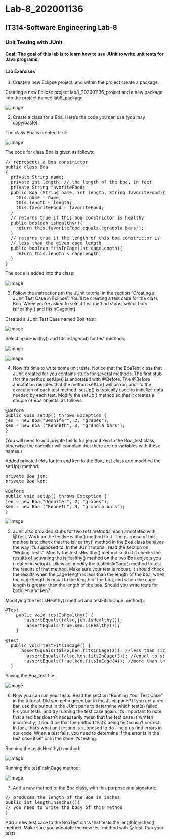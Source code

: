 # Lab-8_202001136
## IT314-Software Engineering Lab-8
### Unit Testing with JUnit

#### Goal: The goal of this lab is to learn how to use JUnit to write unit tests for Java programs.

#### Lab Exercises
1. Create a new Eclipse project, and within the project create a package.

Creating a new Eclipse project lab8_202001136_project and a new package into the project named lab8_package:

![image](https://user-images.githubusercontent.com/104089036/233311648-6546a61d-fa61-4793-8050-c09bf740fbd1.png)

2. Create a class for a Boa. Here’s the code you can use (you may copy/paste):

The class Boa is created first:

![image](https://user-images.githubusercontent.com/104089036/233312917-a8c2d6ea-b331-4fb8-bf8a-20f48d4e71ec.png)

The code for class Boa is given as follows: 

<pre>
// represents a boa constrictor
public class Boa 
{
  private String name;
  private int length; // the length of the boa, in feet
  private String favoriteFood;
  public Boa (String name, int length, String favoriteFood){
    this.name = name;
    this.length = length;
    this.favoriteFood = favoriteFood;
  }
  // returns true if this boa constrictor is healthy
  public boolean isHealthy(){
    return this.favoriteFood.equals("granola bars");
  }
  // returns true if the length of this boa constrictor is
  // less than the given cage length
  public boolean fitsInCage(int cageLength){
    return this.length < cageLength;
  }
}
</pre>

The code is added into the class:

![image](https://user-images.githubusercontent.com/104089036/233313237-3c1005ca-7c51-4c1d-97bb-2555c2710d16.png)

3. Follow the instructions in the JUnit tutorial in the section “Creating a JUnit Test Case in Eclipse”. You’ll be creating a test case for the class Boa. When you’re asked to select test method stubs, select both isHealthy() and fitsInCage(int).

Created a JUnit Test Case named Boa_test:

![image](https://user-images.githubusercontent.com/104089036/233316028-6f832643-1915-40b0-875a-e2f60eef2067.png)

Selecting isHealthy() and fitsInCage(int) for test methods:

![image](https://user-images.githubusercontent.com/104089036/233316333-62c4d4c7-edfc-4509-9968-8f8b41488ea8.png)

![image](https://user-images.githubusercontent.com/104089036/233314540-8aa67788-f19e-4df6-9184-0b3f4d242066.png)


4. Now it’s time to write some unit tests. Notice that the BoaTest class that JUnit created for you contains stubs for several methods. The first stub (for the method setUp()) is annotated with @Before. The @Before annotation denotes that the method setUp() will be run prior to the execution of each test method. setUp() is typically used to initialize data needed by each test. Modify the setUp() method so that it creates a couple of Boa objects, as follows:
<pre>
@Before
public void setUp() throws Exception {
jen = new Boa("Jennifer", 2, "grapes");
ken = new Boa ("Kenneth", 3, "granola bars");
}
</pre>
(You will need to add private fields for jen and ken to the Boa_test class, otherwise the compiler will complain that there are no variables with those names.)

Added private fields for jen and ken to the Boa_test class and modified the setUp() method:
<pre>
private Boa jen;
private Boa ken;

@Before
public void setUp() throws Exception {
jen = new Boa("Jennifer", 2, "grapes");
ken = new Boa ("Kenneth", 3, "granola bars");
}
</pre>

![image](https://user-images.githubusercontent.com/104089036/233317579-1e8bf934-da70-4aa1-9321-89a3c4b6590a.png)

5. JUnit also provided stubs for two test methods, each annotated with @Test. Work on the testIsHealthy() method first. The purpose of this method is to check that the
isHealthy() method in the Boa class behaves the way it’s supposed to. In the JUnit tutorial, read the section on “Writing Tests”. Modify the testIsHealthy() method so that it checks the results of activating the isHealthy() method on the two Boa objects you created in setup(). Likewise, modify the testFitsInCage() method to test the results of that method. Make sure your test is robust; it should check the results when the cage length is less than the length of the boa, when the cage length is equal to the length of the boa, and when the cage length is greater than the length of the boa. Should you write tests for both jen and ken?

Modifying the testIsHealthy() method and testFitsInCage method():
<pre>
@Test
	public void testIsHealthy() {
		assertEquals(false,jen.isHealthy());
		assertEquals(true,ken.isHealthy());
	}

@Test
  public void testFitsInCage() {
	  assertEquals(false,ken.fitsInCage(2)); //less than size of Boa
		assertEquals(false,ken.fitsInCage(3)); //equal to size of Boa
		assertEquals(true,ken.fitsInCage(4)); //more than the size of Boa
  }
</pre>

Saving the Boa_test file:

![image](https://user-images.githubusercontent.com/104089036/233321621-a4516786-6dbe-4db3-9004-f4ccaf89b7cb.png)

6. Now you can run your tests. Read the section “Running Your Test Case” in the tutorial. Did you get a green bar in the JUnit pane? If you got a red bar, use the output in the JUnit pane to determine which test(s) failed. Fix your tests, and try running the test case again. It’s important to note that a red bar doesn’t necessarily mean that the test case is written incorrectly; it could be that the method that’s being tested isn’t correct. In fact, that’s what unit testing is supposed to do – help us find errors in our code. When a test fails, you need to determine if the error is in the test case itself or in the code it’s testing.

Running the testisHealthy() method:

![image](https://user-images.githubusercontent.com/104089036/233320410-92ba0cfc-6b38-4d99-a97e-683be15c2908.png)

Running the testFitsInCage method:

![image](https://user-images.githubusercontent.com/104089036/233321906-cb79ac46-d55c-4bdd-9df5-a57f51f06a67.png)

7. Add a new method to the Boa class, with this purpose and signature:
<pre>
// produces the length of the Boa in inches
public int lengthInInches(){
// you need to write the body of this method
}
</pre>
Add a new test case to the BoaTest class that tests the lengthInInches() method. Make sure you annotate the new test method with @Test. Run your tests.
